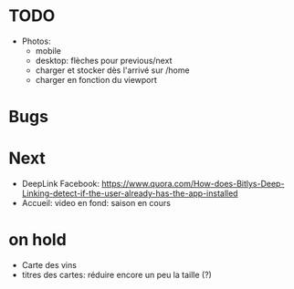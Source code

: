 # TODO
- Photos:
  - mobile
  - desktop: flèches pour previous/next
  - charger et stocker dès l'arrivé sur /home
  - charger en fonction du viewport

# Bugs

# Next
- DeepLink Facebook: https://www.quora.com/How-does-Bitlys-Deep-Linking-detect-if-the-user-already-has-the-app-installed
- Accueil: video en fond: saison en cours

# on hold
- Carte des vins
- titres des cartes: réduire encore un peu la taille (?)